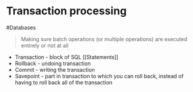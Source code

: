 # Transaction processing
#Databases 

> Making sure batch operations (or multiple operations) are executed entirely or not at all

+ Transaction - block of SQL [[Statements]]
+ Rollback - undoing transaction
+ Commit - writing the transaction 
+ Savepoint - part in transaction to which you can roll back, instead of having to roll back all of the transaction

